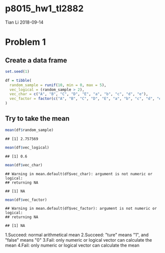 p8015\_hw1\_tl2882
================
Tian Li
2018-09-14

Problem 1
=========

Create a data frame
-------------------

``` r
set.seed(1)

df = tibble(
  random_sample = runif(10, min = 0, max = 5),
  vec_logical = (random_sample > 2),
  vec_char = c("A", "B", "C", "D", "E", "a", "b", "c", "d", "e"),
  vec_factor = factor(c("A", "B", "C", "D", "E", "a", "b", "c", "d", "e"))
)
```

Try to take the mean
--------------------

``` r
mean(df$random_sample)
```

    ## [1] 2.757569

``` r
mean(df$vec_logical)
```

    ## [1] 0.6

``` r
mean(df$vec_char)
```

    ## Warning in mean.default(df$vec_char): argument is not numeric or logical:
    ## returning NA

    ## [1] NA

``` r
mean(df$vec_factor)
```

    ## Warning in mean.default(df$vec_factor): argument is not numeric or logical:
    ## returning NA

    ## [1] NA

1.Succeed: normal arithmetical mean
2.Succeed: "ture" means "1", and "false" means "0"
3.Fail: only numeric or logical vector can calculate the mean
4.Fail: only numeric or logical vector can calculate the mean
